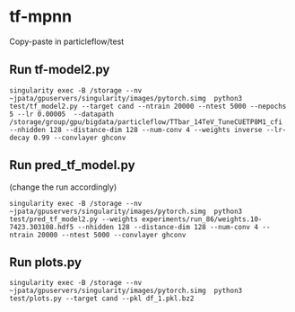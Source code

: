 # tf-mpnn

Copy-paste in particleflow/test

## Run tf-model2.py

```
singularity exec -B /storage --nv ~jpata/gpuservers/singularity/images/pytorch.simg  python3 test/tf_model2.py --target cand --ntrain 20000 --ntest 5000 --nepochs 5 --lr 0.00005  --datapath /storage/group/gpu/bigdata/particleflow/TTbar_14TeV_TuneCUETP8M1_cfi  --nhidden 128 --distance-dim 128 --num-conv 4 --weights inverse --lr-decay 0.99 --convlayer ghconv
```

## Run pred_tf_model.py

(change the run accordingly)
```
singularity exec -B /storage --nv ~jpata/gpuservers/singularity/images/pytorch.simg  python3 test/pred_tf_model2.py --weights experiments/run_86/weights.10-7423.303108.hdf5 --nhidden 128 --distance-dim 128 --num-conv 4 --ntrain 20000 --ntest 5000 --convlayer ghconv 

```
## Run plots.py

```
singularity exec -B /storage --nv ~jpata/gpuservers/singularity/images/pytorch.simg  python3 test/plots.py --target cand --pkl df_1.pkl.bz2
```
